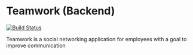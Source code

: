 # Teamwork (Backend)
[![Build Status](https://travis-ci.org/steveify1/teamwork-backend.svg?branch=develop)](https://travis-ci.org/steveify1/teamwork-backend)

Teamwork is a social networking application for employees with a goal to improve communication